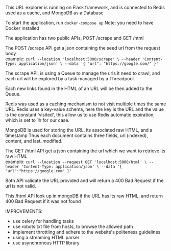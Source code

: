This URL explorer is running on Flask framework, and is connected to Redis used as a cache, and MongoDB as a Database  

To start the application, run `docker-compose up`
Note: you need to have Docker installed

The application has two public APIs, POST /scrape and GET /html

The POST /scrape API get a json containing the seed url from the request body  
example:
`curl --location 'localhost:5000/scrape' \
--header 'Content-Type: application/json' \
--data '{
    "url": "https://google.com/"
}'`

The scrape API, is using a Queue to manage the urls it need to crawl, and each url will be explored by a task managed by a Threadpool.

Each new links found in the HTML of an URL will be then added to the Queue.

Redis was used as a caching mechanism to not visit multiple times the same URL.
Redis uses a key-value schema, here the key is the URL and the value is the constant 'visited', this allow us to use Redis automatic expiration, which is set to 1h for our case. 

MongoDB is used for storing the URL, its associated raw HTML, and a timestamp
Thus each document contains three fields, url (indexed), content, and last_modified.


The GET /html API get a json containing the url which we want to retrieve its raw HTML  
example:
`curl --location --request GET 'localhost:5000/html' \
--header 'Content-Type: application/json' \
--data '{
    "url":"https://google.com"
}'`

Both API validate the URL provided and will return a 400 Bad Request if the url is not valid.

This /html API look up in mongoDB if the URL has its raw HTML, and return 400 Bad Request if it was not found

IMPROVEMENTS:
- use celery for handling tasks
- use robots.txt file from hosts, to browse the allowed path
- implement throttling and adhere to the website's politeness guidelines
- using a streaming HTML parser
- use asynchronous HTTP library

